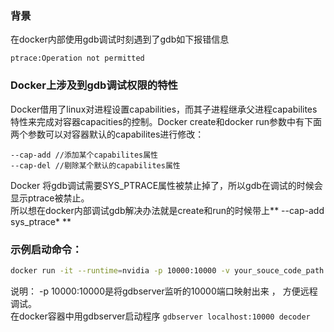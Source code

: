 
### 背景          
在docker内部使用gdb调试时刻遇到了gdb如下报错信息
```
ptrace:Operation not permitted
```
### Docker上涉及到gdb调试权限的特性          
Docker借用了linux对进程设置capabilities，而其子进程继承父进程capabilites特性来完成对容器capacities的控制。Docker create和docker run参数中有下面两个参数可以对容器默认的capabilites进行修改：        
```
--cap-add //添加某个capabilites属性
--cap-del //剔除某个默认的capabilites属性
```          
Docker 将gdb调试需要SYS_PTRACE属性被禁止掉了，所以gdb在调试的时候会显示ptrace被禁止。        
所以想在docker内部调试gdb解决办法就是create和run的时候带上** --cap-add sys_ptrace* **          
### 示例启动命令：          
```sh
docker run -it --runtime=nvidia -p 10000:10000 -v your_souce_code_path:/mount_path --cap-add=SYS_PTRACE --security-opt seccomp=unconfined your_docker_image_name
```
说明： -p 10000:10000是将gdbserver监听的10000端口映射出来 ， 方便远程调试。         
在docker容器中用gdbserver启动程序 `gdbserver localhost:10000 decoder`
